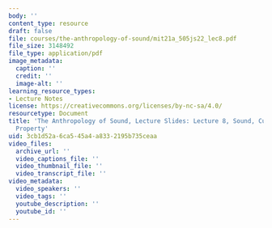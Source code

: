 ```yaml
---
body: ''
content_type: resource
draft: false
file: courses/the-anthropology-of-sound/mit21a_505js22_lec8.pdf
file_size: 3148492
file_type: application/pdf
image_metadata:
  caption: ''
  credit: ''
  image-alt: ''
learning_resource_types:
- Lecture Notes
license: https://creativecommons.org/licenses/by-nc-sa/4.0/
resourcetype: Document
title: 'The Anthropology of Sound, Lecture Slides: Lecture 8, Sound, Culture, Technology,
  Property'
uid: 3cb1d52a-6ca5-45a4-a833-2195b735ceaa
video_files:
  archive_url: ''
  video_captions_file: ''
  video_thumbnail_file: ''
  video_transcript_file: ''
video_metadata:
  video_speakers: ''
  video_tags: ''
  youtube_description: ''
  youtube_id: ''
---
```

